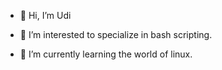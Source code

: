 - 👋 Hi, I’m Udi

- 👀 I’m interested to specialize in bash scripting.

- 🌱 I’m currently learning the world of linux.
